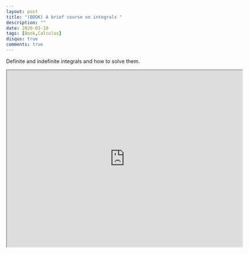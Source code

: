 ```yaml
---
layout: post
title: "(BOOK) A brief course on integrals "
description: ""
date: 2020-03-10
tags: [Book,Calculus]
disqus: true
comments: true
---
```

Definite and indefinite integrals and how to solve them.
<div style="margin:0 auto;text-align:center">
<iframe src="https://drive.google.com/file/d/1nVzuWrwgAcarID-BW4vlVfAfeD_U9-KW/preview" width="640" height="480" allow="autoplay"></iframe>
</div>
<!--more-->